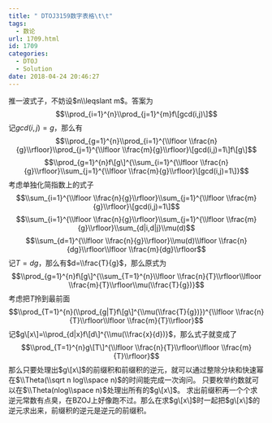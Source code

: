 ```yaml
---
title: " DTOJ3159数字表格\t\t"
tags:
  - 数论
url: 1709.html
id: 1709
categories:
  - DTOJ
  - Solution
date: 2018-04-24 20:46:27
---
```


推一波式子，不妨设$n\\leqslant m$。答案为 $$\\prod_{i=1}^{n}\\prod_{j=1}^{m}f\[gcd(i,j)\]$$ 记$gcd(i,j)=g$，那么有 $$\\prod_{g=1}^{n}\\prod_{i=1}^{\\lfloor \\frac{n}{g}\\rfloor}\\prod_{j=1}^{\\lfloor \\frac{m}{g}\\rfloor}\[gcd(i,j)=1\]f\[g\]$$ $$\\prod_{g=1}^{n}f\[g\]^{\\sum_{i=1}^{\\lfloor \\frac{n}{g}\\rfloor}\\sum_{j=1}^{\\lfloor \\frac{m}{g}\\rfloor}\[gcd(i,j)=1\]}$$ 考虑单独化简指数上的式子 $$\\sum_{i=1}^{\\lfloor \\frac{n}{g}\\rfloor}\\sum_{j=1}^{\\lfloor \\frac{m}{g}\\rfloor}\[gcd(i,j)=1\]$$ $$\\sum_{i=1}^{\\lfloor \\frac{n}{g}\\rfloor}\\sum_{j=1}^{\\lfloor \\frac{m}{g}\\rfloor}\\sum_{d|i,d|j}\\mu(d)$$ $$\\sum_{d=1}^{\\lfloor \\frac{n}{g}\\rfloor}\\mu(d)\\lfloor \\frac{n}{dg}\\rfloor\\lfloor \\frac{m}{dg}\\rfloor$$ 记$T=dg$，那么有$d=\\frac{T}{g}$，那么原式为 $$\\prod_{g=1}^{n}f\[g\]^{\\sum_{T=1}^{n}\\lfloor \\frac{n}{T}\\rfloor\\lfloor \\frac{m}{T}\\rfloor\\mu(\\frac{T}{g})}$$ 考虑把$T$拎到最前面 $$\\prod_{T=1}^{n}(\\prod_{g|T}f\[g\]^{\\mu(\\frac{T}{g})})^{\\lfloor \\frac{n}{T}\\rfloor\\lfloor \\frac{m}{T}\\rfloor}$$ 记$g\[x\]=\\prod_{d|x}f\[d\]^{\\mu(\\frac{x}{d})}$，那么式子就变成了 $$\\prod_{T=1}^{n}g\[T\]^{\\lfloor \\frac{n}{T}\\rfloor\\lfloor \\frac{m}{T}\\rfloor}$$ 那么只要处理出$g\[x\]$的前缀积和前缀积的逆元，就可以通过整除分块和快速幂在$\\Theta(\\sqrt n log\\space n)$的时间能完成一次询问。 只要枚举约数就可以在$\\Theta(nlog\\space n)$处理出所有的$g\[x\]$。 求出前缀积再一个个求逆元常数有点臭，在BZOJ上好像跑不过。那么在求$g\[x\]$时一起把$g\[x\]$的逆元求出来，前缀积的逆元是逆元的前缀积。